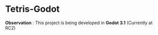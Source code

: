 # Tetris-Godot

**Observation** : This project is being developed in **Godot 3.1** (Currently at RC2)
